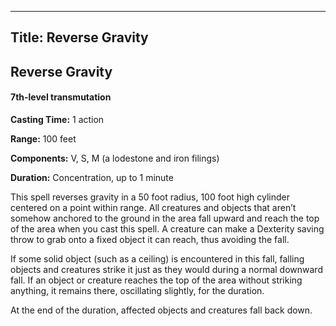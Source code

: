-------------------------
Title: Reverse Gravity
-------------------------

## Reverse Gravity

#### 7th-level transmutation


**Casting Time:** 1 action

**Range:** 100 feet

**Components:** V, S, M (a lodestone and iron
filings)

**Duration:** Concentration, up to 1 minute


This spell reverses gravity in a 50 foot radius, 100  foot high
cylinder centered on a point within range. All creatures and objects
that aren’t somehow anchored to the ground in the area fall upward and
reach the top of the area when you cast this spell. A creature can make
a Dexterity saving throw to grab onto a fixed object it can reach, thus
avoiding the fall.

If some solid object (such as a ceiling) is encountered in this fall,
falling objects and creatures strike it just as they would during a
normal downward fall. If an object or creature reaches the top of the
area without striking anything, it remains there, oscillating slightly,
for the duration.

At the end of the duration, affected objects and creatures fall back
down.


